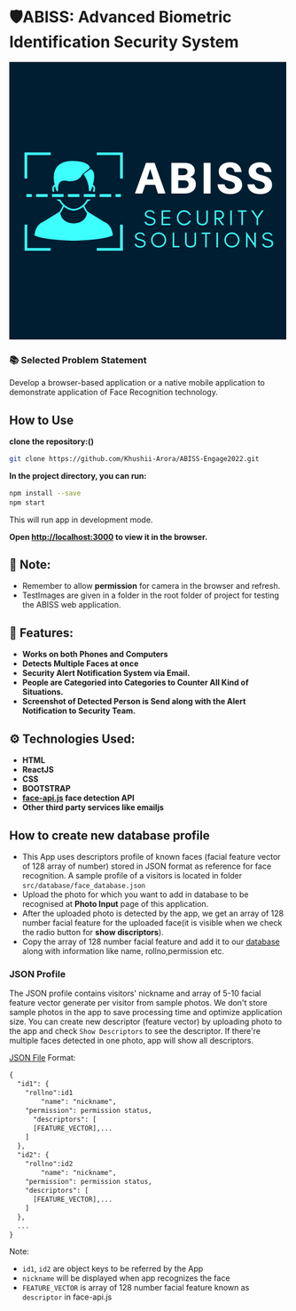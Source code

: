 # 🛡️ABISS: Advanced Biometric Identification Security System
<img src="https://github.com/Khushii-Arora/ABISS-MS-Engage22/blob/main/src/img/logo3.png" />

### 📚 Selected Problem Statement
Develop a browser-based application or a native mobile application to demonstrate application of Face Recognition technology.

## How to Use

**clone the repository:()**

```bash
git clone https://github.com/Khushii-Arora/ABISS-Engage2022.git
```

**In the project directory, you can run:**

```bash
npm install --save
npm start
```

This will run app in development mode.

**Open [http://localhost:3000](http://localhost:3000) to view it in the browser.**

## 📜 Note:

- Remember to allow **permission** for camera in the browser and refresh.
- TestImages are given in a folder in the root folder of project for testing the ABISS web application.

## 🧰 Features:
 
- **Works on both Phones and Computers**
- **Detects Multiple Faces at once**
- **Security Alert Notification System via Email.**
- **People are Categoried into Categories to Counter All Kind of Situations.**
- **Screenshot of Detected Person is Send along with the Alert Notification to Security Team.**


## ⚙️ Technologies Used: 

- **HTML**
- **ReactJS**
- **CSS**
- **BOOTSTRAP**
- **[face-api.js](https://github.com/justadudewhohacks/face-api.js/) face detection API**
- **Other third party services like emailjs**

## How to create new database profile

- This App uses descriptors profile of known faces (facial feature vector of 128 array of number) stored in JSON format as reference for face recognition. A sample profile of a visitors is located in folder `src/database/face_database.json`
- Upload the photo for which you want to add in database to be recognised at **Photo Input** page of this application.
- After the uploaded photo is detected by the app, we get an array of 128 number facial feature for the uploaded face(it is visible when we check the radio button for **show discriptors**).
- Copy the array of 128 number facial feature and add it to our [database](https://github.com/Khushii-Arora/ABISS-MS-Engage22/blob/main/src/database/face_database.json) along with information like name, rollno,permission etc.

### JSON Profile

The JSON profile contains visitors' nickname and array of 5-10 facial feature vector generate per visitor from sample photos. We don't store sample photos in the app to save processing time and optimize application size. You can create new descriptor (feature vector) by uploading photo to the app and check `Show Descriptors` to see the descriptor. If there're multiple faces detected in one photo, app will show all descriptors.

[JSON File](https://github.com/Khushii-Arora/ABISS-MS-Engage22/blob/main/src/database/face_database.json) Format:

```text
{
  "id1": {
	"rollno":id1
        "name": "nickname",
	"permission": permission status,
      "descriptors": [
      [FEATURE_VECTOR],...
    ]
  },
  "id2": {
	"rollno":id2
        "name": "nickname",
	"permission": permission status,
    "descriptors": [
      [FEATURE_VECTOR],...
    ]
  },
  ...
}
```

Note:

- `id1`, `id2` are object keys to be referred by the App
- `nickname` will be displayed when app recognizes the face
- `FEATURE_VECTOR` is array of 128 number facial feature known as `descriptor` in face-api.js
